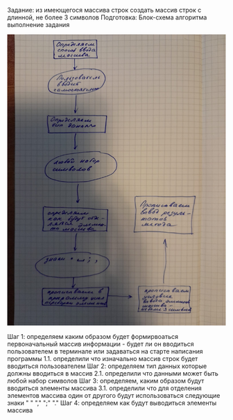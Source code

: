 Задание: из имеющегося массива строк создать массив строк с длинной, не более 3 символов 
Подготовка: Блок-схема алгоритма выполнение задания 


![block](%D0%91%D0%BB%D0%BE%D0%BA_%D1%81%D1%85%D0%B5%D0%BC%D0%B0%20%D0%B0%D0%BB%D0%B3%D0%BE%D1%80%D0%B8%D1%82%D0%BC%D0%B0.jpeg)



Шаг 1: определяем каким образом будет формирвоаться первоначальный массив информации - будет ли он вводиться пользователем в терминале или задаваться на старте написания программы
1.1. определили что изначально массив строк будет вводиться пользователем
Шаг 2: определяем тип данных которые должны вводиться в массив
2.1. определили что данными может быть любой набор символов
Шаг 3: определяем, каким образом будут вводиться элементы массива
3.1. определили что для отделения элементов массива один от другого будут использоваться следующие знаки 
" " "," ";" "."
Шаг 4: определяем как будут выводиться элементы массива 

 <!-- Console.Clear();
      string [] text;

      text = Console.ReadLine().Split(' ', ',', ';', '.');
      for (int i = 0; i < text.Length; i++)
      {
        if (text[i].Length < 3)
        {
            Console.WriteLine(text[i]);
        }
      
      }
        Console.ReadKey(); -->